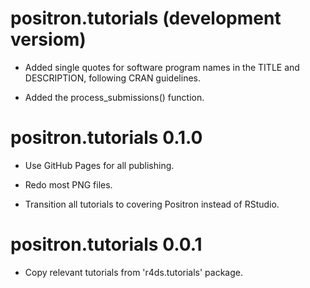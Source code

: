 # positron.tutorials (development versiom)

* Added single quotes for software program names in the TITLE and DESCRIPTION, following CRAN guidelines.

* Added the process_submissions() function.

# positron.tutorials 0.1.0

* Use GitHub Pages for all publishing.

* Redo most PNG files.

* Transition all tutorials to covering Positron instead of RStudio.

# positron.tutorials 0.0.1

* Copy relevant tutorials from 'r4ds.tutorials' package.
